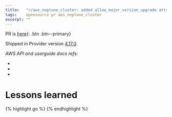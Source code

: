 ```yaml
---
title:   "r/aws_neptune_cluster: added allow_major_version_upgrade attribute"
tags:    opensource pr aws_neptune_cluster
excerpt: ""
---
```


PR is [here][pr]{: .btn .btn--primary}

Shipped in Provider version [4.17.0](https://github.com/hashicorp/terraform-provider-aws/releases/tag/v4.17.0).


*AWS API and userguide docs refs:*
- []()
- []()
- []()

# Lessons learned

{% highlight go %}
{% endhighlight %}

[pr]: https://github.com/hashicorp/terraform-provider-aws/pull/25140